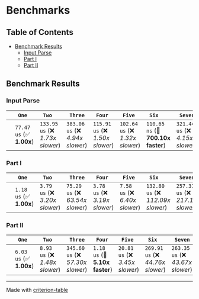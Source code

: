 # Benchmarks

## Table of Contents

- [Benchmark Results](#benchmark-results)
    - [Input Parse ](#input-parse-)
    - [Part I ](#part-i-)
    - [Part II ](#part-ii-)

## Benchmark Results

### Input Parse 

|        | ` One`                   | ` Two`                           | ` Three`                         | ` Four`                          | ` Five`                          | ` Six`                             | ` Seven`                         | ` Eight`                        | ` Nine`                             |
|:-------|:-------------------------|:---------------------------------|:---------------------------------|:---------------------------------|:---------------------------------|:-----------------------------------|:---------------------------------|:--------------------------------|:----------------------------------- |
|        | `77.47 us` (✅ **1.00x**) | `133.95 us` (❌ *1.73x slower*)   | `383.06 us` (❌ *4.94x slower*)   | `115.91 us` (❌ *1.50x slower*)   | `102.64 us` (❌ *1.32x slower*)   | `110.65 ns` (🚀 **700.10x faster**) | `321.44 us` (❌ *4.15x slower*)   | `69.32 us` (✅ **1.12x faster**) | `319.36 ns` (🚀 **242.56x faster**)  |

### Part I 

|        | ` One`                  | ` Two`                         | ` Three`                         | ` Four`                        | ` Five`                        | ` Six`                             | ` Seven`                           | ` Eight`                           | ` Nine`                         |
|:-------|:------------------------|:-------------------------------|:---------------------------------|:-------------------------------|:-------------------------------|:-----------------------------------|:-----------------------------------|:-----------------------------------|:------------------------------- |
|        | `1.18 us` (✅ **1.00x**) | `3.79 us` (❌ *3.20x slower*)   | `75.29 us` (❌ *63.54x slower*)   | `3.78 us` (❌ *3.19x slower*)   | `7.58 us` (❌ *6.40x slower*)   | `132.80 us` (❌ *112.09x slower*)   | `257.31 us` (❌ *217.18x slower*)   | `478.90 us` (❌ *404.20x slower*)   | `3.37 us` (❌ *2.84x slower*)    |

### Part II 

|        | ` One`                  | ` Two`                         | ` Three`                          | ` Four`                        | ` Five`                         | ` Six`                            | ` Seven`                          | ` Eight`                           | ` Nine`                          |
|:-------|:------------------------|:-------------------------------|:----------------------------------|:-------------------------------|:--------------------------------|:----------------------------------|:----------------------------------|:-----------------------------------|:-------------------------------- |
|        | `6.03 us` (✅ **1.00x**) | `8.93 us` (❌ *1.48x slower*)   | `345.60 us` (❌ *57.30x slower*)   | `1.18 us` (🚀 **5.10x faster**) | `20.81 us` (❌ *3.45x slower*)   | `269.91 us` (❌ *44.76x slower*)   | `263.35 us` (❌ *43.67x slower*)   | `727.40 us` (❌ *120.61x slower*)   | `29.38 us` (❌ *4.87x slower*)    |

---
Made with [criterion-table](https://github.com/nu11ptr/criterion-table)

